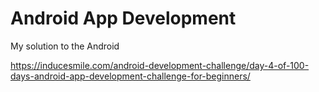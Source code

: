 # Android App Development
My solution to the Android 

https://inducesmile.com/android-development-challenge/day-4-of-100-days-android-app-development-challenge-for-beginners/
